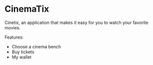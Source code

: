 # CinemaTix
Cinetix, an application that makes it easy for you to watch your favorite movies.

Features:

- Choose a cinema bench
- Buy tickets
- My wallet
